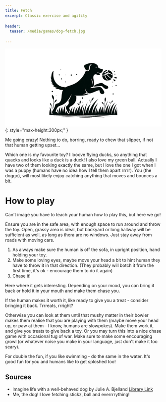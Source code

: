 ```yaml
---
title: Fetch
excerpt: Classic exercise and agility

header:
  teaser: /media/games/dog-fetch.jpg

---
```



![Dog Playing](/media/games/dog-fetch.jpg){: style="max-height:300px;" }

Me going crazy! Nothing to do, borring, ready to chew that slipper, if not that human getting upset...

Which one is my favourite toy? I looove flying ducks, so anything that quacks and looks like a duck is a duck! I also love my green ball. Actually I have two of them looking exactly the same, but I love the one I got when I was a puppy (humans have no idea how I tell them apart rrrrr). You (the doggo), will most likely enjoy catching anything that moves and bounces a bit. 


# How to play 

Can't image you have to teach your human how to play this, but here we go!

Ensure you are in the safe area, with enough space to run around and throw the toy. Open, grassy area is ideal, but backyard or long hallway will be sufficient as well, as long as thera are no windows. Just stay away from roads with moving cars.

1. As always make sure the human is off the sofa, in upright position, hand holding your toy.
2. Make some loving eyes, maybe move your head a bit to hint human they have to throw it in that direction.
(They probably will botch it from the first time, it's ok - encourage them to do it again)
3. Chase it! 

Here where it gets interesting. Depending on your mood, you can bring it back or hold it in your mouth and make them chase you. 

If the human makes it worth it, like ready to give you a treat - consider bringing it back. Trrreats, rrright?

Otherwise you can look at them until that mushy matter in their bowler makes them realise that you are playing with them (maybe move your head up, or paw at them - I know, humans are slowpokes). Make them work it, and give you treats to give back a toy. Or you may turn this into a nice chase game with occasional tug of war. Make sure to make some encouraging growl (or whatever noise you make in your language, just don't make it too scary).

For double the fun, if you like swimming - do the same in the water. It's good fun for you and humans like to get sploshed too! 

## Sources
- Imagine life with a well-behaved dog by Julie A. Bjelland [Library Link](https://vaughanpl.bibliocommons.com/v2/record/S130C113828)
- Me, the dog! I love fetching stickz, ball and everrrrything!
